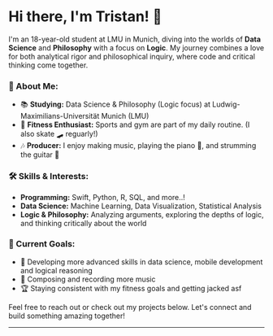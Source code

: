 # Hi there, I'm Tristan! 👋

I'm an 18-year-old student at LMU in Munich, diving into the worlds of **Data Science** and **Philosophy** with a focus on **Logic**. My journey combines a love for both analytical rigor and philosophical inquiry, where code and critical thinking come together.

### 🌟 About Me:
- 📚 **Studying:** Data Science & Philosophy (Logic focus) at Ludwig-Maximilians-Universität Munich (LMU)
- 💪 **Fitness Enthusiast:** Sports and gym are part of my daily routine. (I also skate 🛹 reguarly!) 
- 🎶 **Producer:** I enjoy making music, playing the piano 🎹, and strumming the guitar 🎸
  
### 🛠️ Skills & Interests:
- **Programming:** Swift, Python, R, SQL, and more..!
- **Data Science:** Machine Learning, Data Visualization, Statistical Analysis
- **Logic & Philosophy:** Analyzing arguments, exploring the depths of logic, and thinking critically about the world

### 🎯 Current Goals:
- 🌱 Developing more advanced skills in data science, mobile development and logical reasoning
- 🎵 Composing and recording more music
- 🏆 Staying consistent with my fitness goals and getting jacked asf

Feel free to reach out or check out my projects below. Let's connect and build something amazing together!

---
